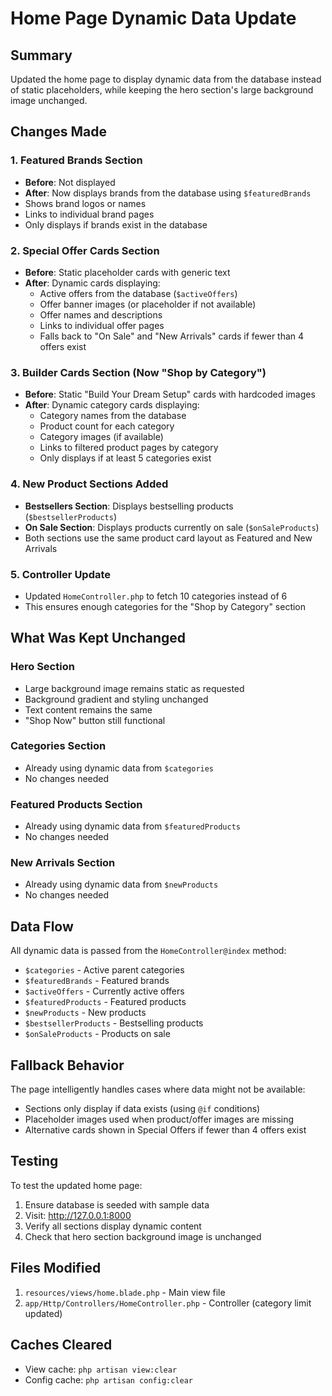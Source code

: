 # Home Page Dynamic Data Update

## Summary
Updated the home page to display dynamic data from the database instead of static placeholders, while keeping the hero section's large background image unchanged.

## Changes Made

### 1. Featured Brands Section
- **Before**: Not displayed
- **After**: Now displays brands from the database using `$featuredBrands`
- Shows brand logos or names
- Links to individual brand pages
- Only displays if brands exist in the database

### 2. Special Offer Cards Section
- **Before**: Static placeholder cards with generic text
- **After**: Dynamic cards displaying:
  - Active offers from the database (`$activeOffers`)
  - Offer banner images (or placeholder if not available)
  - Offer names and descriptions
  - Links to individual offer pages
  - Falls back to "On Sale" and "New Arrivals" cards if fewer than 4 offers exist

### 3. Builder Cards Section (Now "Shop by Category")
- **Before**: Static "Build Your Dream Setup" cards with hardcoded images
- **After**: Dynamic category cards displaying:
  - Category names from the database
  - Product count for each category
  - Category images (if available)
  - Links to filtered product pages by category
  - Only displays if at least 5 categories exist

### 4. New Product Sections Added
- **Bestsellers Section**: Displays bestselling products (`$bestsellerProducts`)
- **On Sale Section**: Displays products currently on sale (`$onSaleProducts`)
- Both sections use the same product card layout as Featured and New Arrivals

### 5. Controller Update
- Updated `HomeController.php` to fetch 10 categories instead of 6
- This ensures enough categories for the "Shop by Category" section

## What Was Kept Unchanged

### Hero Section
- Large background image remains static as requested
- Background gradient and styling unchanged
- Text content remains the same
- "Shop Now" button still functional

### Categories Section
- Already using dynamic data from `$categories`
- No changes needed

### Featured Products Section
- Already using dynamic data from `$featuredProducts`
- No changes needed

### New Arrivals Section
- Already using dynamic data from `$newProducts`
- No changes needed

## Data Flow

All dynamic data is passed from the `HomeController@index` method:
- `$categories` - Active parent categories
- `$featuredBrands` - Featured brands
- `$activeOffers` - Currently active offers
- `$featuredProducts` - Featured products
- `$newProducts` - New products
- `$bestsellerProducts` - Bestselling products
- `$onSaleProducts` - Products on sale

## Fallback Behavior

The page intelligently handles cases where data might not be available:
- Sections only display if data exists (using `@if` conditions)
- Placeholder images used when product/offer images are missing
- Alternative cards shown in Special Offers if fewer than 4 offers exist

## Testing

To test the updated home page:
1. Ensure database is seeded with sample data
2. Visit: http://127.0.0.1:8000
3. Verify all sections display dynamic content
4. Check that hero section background image is unchanged

## Files Modified

1. `resources/views/home.blade.php` - Main view file
2. `app/Http/Controllers/HomeController.php` - Controller (category limit updated)

## Caches Cleared

- View cache: `php artisan view:clear`
- Config cache: `php artisan config:clear`
